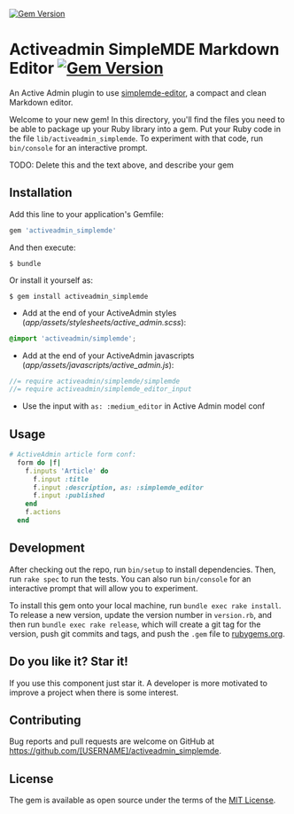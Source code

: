 [![Gem Version](https://badge.fury.io/rb/activeadmin_simplemde.svg)](https://badge.fury.io/rb/activeadmin_simplemde)

# Activeadmin SimpleMDE Markdown Editor [![Gem Version](https://badge.fury.io/rb/activeadmin_simplemde.svg)](https://badge.fury.io/rb/activeadmin_simplemde)

An Active Admin plugin to use [simplemde-editor](https://simplemde.com/), a compact and clean Markdown editor.

Welcome to your new gem! In this directory, you'll find the files you need to be able to package up your Ruby library into a gem. Put your Ruby code in the file `lib/activeadmin_simplemde`. To experiment with that code, run `bin/console` for an interactive prompt.

TODO: Delete this and the text above, and describe your gem

## Installation

Add this line to your application's Gemfile:
```ruby
gem 'activeadmin_simplemde'
```

And then execute:

    $ bundle

Or install it yourself as:

    $ gem install activeadmin_simplemde


- Add at the end of your ActiveAdmin styles (_app/assets/stylesheets/active_admin.scss_):
```css
@import 'activeadmin/simplemde';
```
- Add at the end of your ActiveAdmin javascripts (_app/assets/javascripts/active_admin.js_):
```js
//= require activeadmin/simplemde/simplemde
//= require activeadmin/simplemde_editor_input
```
- Use the input with `as: :medium_editor` in Active Admin model conf



## Usage

```ruby
# ActiveAdmin article form conf:
  form do |f|
    f.inputs 'Article' do
      f.input :title
      f.input :description, as: :simplemde_editor
      f.input :published
    end
    f.actions
  end
```

## Development

After checking out the repo, run `bin/setup` to install dependencies. Then, run `rake spec` to run the tests. You can also run `bin/console` for an interactive prompt that will allow you to experiment.

To install this gem onto your local machine, run `bundle exec rake install`. To release a new version, update the version number in `version.rb`, and then run `bundle exec rake release`, which will create a git tag for the version, push git commits and tags, and push the `.gem` file to [rubygems.org](https://rubygems.org).

## Do you like it? Star it!

If you use this component just star it. A developer is more motivated to improve a project when there is some interest.

## Contributing

Bug reports and pull requests are welcome on GitHub at https://github.com/[USERNAME]/activeadmin_simplemde.

## License

The gem is available as open source under the terms of the [MIT License](https://opensource.org/licenses/MIT).
